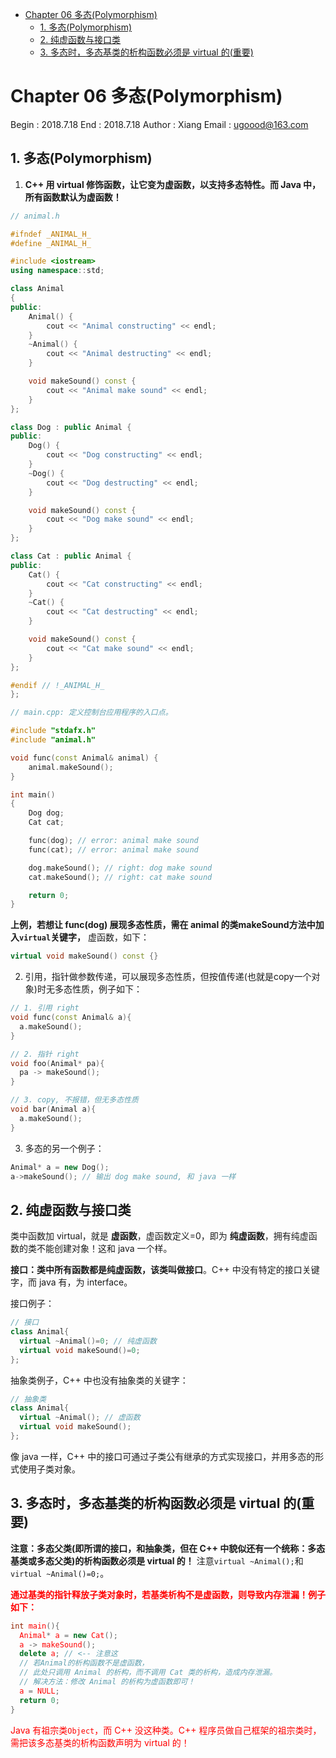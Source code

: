 
<!-- toc orderedList:0 depthFrom:1 depthTo:6 -->

* [Chapter 06 多态(Polymorphism)](#chapter-06-多态polymorphism)
	* [1. 多态(Polymorphism)](#1-多态polymorphism)
	* [2. 纯虚函数与接口类](#2-纯虚函数与接口类)
	* [3. 多态时，多态基类的析构函数必须是 virtual 的(重要)](#3-多态时多态基类的析构函数必须是-virtual-的重要)

<!-- tocstop -->


# Chapter 06 多态(Polymorphism)
Begin  : 2018.7.18
End	   : 2018.7.18
Author : Xiang
Email  : ugoood@163.com

## 1. 多态(Polymorphism)
1. **C++ 用 virtual 修饰函数，让它变为虚函数，以支持多态特性。而 Java 中，所有函数默认为虚函数！**

```cpp {.line-numbers}
// animal.h

#ifndef _ANIMAL_H_
#define _ANIMAL_H_

#include <iostream>
using namespace::std;

class Animal
{
public:
	Animal() {
		cout << "Animal constructing" << endl;
	}
	~Animal() {
		cout << "Animal destructing" << endl;
	}

	void makeSound() const {
		cout << "Animal make sound" << endl;
	}
};

class Dog : public Animal {
public:
	Dog() {
		cout << "Dog constructing" << endl;
	}
	~Dog() {
		cout << "Dog destructing" << endl;
	}

	void makeSound() const {
		cout << "Dog make sound" << endl;
	}
};

class Cat : public Animal {
public:
	Cat() {
		cout << "Cat constructing" << endl;
	}
	~Cat() {
		cout << "Cat destructing" << endl;
	}

	void makeSound() const {
		cout << "Cat make sound" << endl;
	}
};

#endif // !_ANIMAL_H_
};
```

```cpp {.line-numbers}
// main.cpp: 定义控制台应用程序的入口点。

#include "stdafx.h"
#include "animal.h"

void func(const Animal& animal) {
	animal.makeSound();
}

int main()
{
	Dog dog;
	Cat cat;

	func(dog); // error: animal make sound
	func(cat); // error: animal make sound

	dog.makeSound(); // right: dog make sound
	cat.makeSound(); // right: cat make sound

    return 0;
}
```

**上例，若想让 func(dog) 展现多态性质，需在 animal 的类makeSound方法中加入`virtual`关键字，** 虚函数，如下：

```cpp
virtual void makeSound() const {}
```

2. 引用，指针做参数传递，可以展现多态性质，但按值传递(也就是copy一个对象)时无多态性质，例子如下：

```cpp
// 1. 引用 right
void func(const Animal& a){
  a.makeSound();
}

// 2. 指针 right
void foo(Animal* pa){
  pa -> makeSound();
}

// 3. copy, 不报错，但无多态性质
void bar(Animal a){
  a.makeSound();
}
```

3. 多态的另一个例子：

```cpp
Animal* a = new Dog();
a->makeSound(); // 输出 dog make sound, 和 java 一样
```

## 2. 纯虚函数与接口类
类中函数加 virtual，就是 **虚函数**，虚函数定义=0，即为 **纯虚函数**，拥有纯虚函数的类不能创建对象！这和 java 一个样。

**接口：类中所有函数都是纯虚函数，该类叫做接口**。C++ 中没有特定的接口关键字，而 java 有，为 interface。

接口例子：

```cpp
// 接口
class Animal{
  virtual ~Animal()=0; // 纯虚函数
  virtual void makeSound()=0;
};
```

抽象类例子，C++ 中也没有抽象类的关键字：

```cpp
// 抽象类
class Animal{
  virtual ~Animal(); // 虚函数
  virtual void makeSound();
};
```

像 java 一样，C++ 中的接口可通过子类公有继承的方式实现接口，并用多态的形式使用子类对象。

## 3. 多态时，多态基类的析构函数必须是 virtual 的(重要)

**注意：多态父类(即所谓的接口，和抽象类，但在 C++ 中貌似还有一个统称：多态基类或多态父类)的析构函数必须是 virtual 的！** 注意`virtual ~Animal();`和`virtual ~Animal()=0;`。

**<font color=red>通过基类的指针释放子类对象时，若基类析构不是虚函数，则导致内存泄漏！例子如下：<font>**

```cpp
int main(){
  Animal* a = new Cat();
  a -> makeSound();
  delete a; // <-- 注意这
  // 若Animal的析构函数不是虚函数，
  // 此处只调用 Animal 的析构，而不调用 Cat 类的析构，造成内存泄漏。
  // 解决方法：修改 Animal 的析构为虚函数即可！
  a = NULL;
  return 0;
}
```

Java 有祖宗类`Object`，而 C++ 没这种类。C++ 程序员做自己框架的祖宗类时，需把该多态基类的析构函数声明为 virtual 的！
